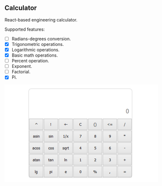 ## Calculator
React-based engineering calculator.

Supported features:
- [ ] Radians-degrees conversion.
- [x] Trigonometric operations.
- [x] Logarithmic operations.
- [x] Basic math operations.
- [ ] Percent operation.
- [ ] Exponent.
- [ ] Factorial.
- [x] Pi.

![Example](demo/demo.gif) 